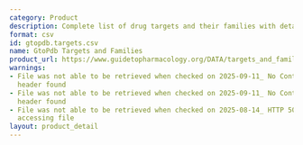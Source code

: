 ```yaml
---
category: Product
description: Complete list of drug targets and their families with detailed information
format: csv
id: gtopdb.targets.csv
name: GtoPdb Targets and Families
product_url: https://www.guidetopharmacology.org/DATA/targets_and_families.csv
warnings:
- File was not able to be retrieved when checked on 2025-09-11_ No Content-Length
  header found
- File was not able to be retrieved when checked on 2025-09-11_ No Content-Length
  header found
- File was not able to be retrieved when checked on 2025-08-14_ HTTP 503 error when
  accessing file
layout: product_detail
---
```

